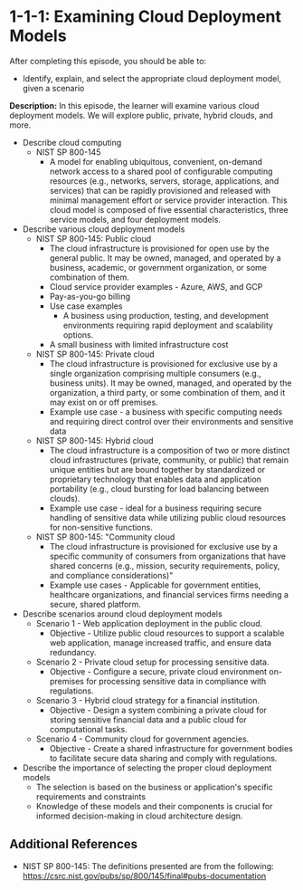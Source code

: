 # 1-1-1: Examining Cloud Deployment Models

After completing this episode, you should be able to:

+ Identify, explain, and select the appropriate cloud deployment model, given a scenario

**Description:** In this episode, the learner will examine various cloud deployment models. We will explore public, private, hybrid clouds, and more.

+ Describe cloud computing
  + NIST SP 800-145 
    + A model for enabling ubiquitous, convenient, on-demand network access to a shared pool of configurable computing resources (e.g., networks, servers, storage, applications, and services) that can be rapidly provisioned and released with minimal management effort or service provider interaction. This cloud model is composed of five essential characteristics, three service models, and four deployment models.
+ Describe various cloud deployment models
  + NIST SP 800-145: Public cloud
    + The cloud infrastructure is provisioned for open use by the general public. It may be 
    owned, managed, and operated by a business, academic, or government organization, or some combination of them.
    + Cloud service provider examples - Azure, AWS, and GCP
    + Pay-as-you-go billing
    + Use case examples
      + A business using production, testing, and development environments requiring rapid deployment and scalability options.
     + A small business with limited infrastructure cost
  + NIST SP 800-145: Private cloud
    + The cloud infrastructure is provisioned for exclusive use by a single organization comprising multiple consumers \(e.g., business units\). It may be owned, managed, and operated by the organization, a third party, or some combination of them, and it may exist on or off premises.
    + Example use case - a business with specific computing needs and requiring direct control over their environments and sensitive data
  + NIST SP 800-145: Hybrid cloud
    + The cloud infrastructure is a composition of two or more distinct cloud infrastructures (private, community, or public) that remain unique entities but are bound together by standardized or proprietary technology that enables data and application portability \(e.g., cloud bursting for load balancing between clouds\).
    + Example use case - ideal for a business requiring secure handling of sensitive data while utilizing public cloud resources for non-sensitive functions.
  + NIST SP 800-145: "Community cloud
    + The cloud infrastructure is provisioned for exclusive use by a specific community of consumers from organizations that have shared concerns \(e.g., mission, security requirements, policy, and compliance considerations\)"
    + Example use cases - Applicable for government entities, healthcare organizations, and financial services firms needing a secure, shared platform.
+ Describe scenarios around cloud deployment models 
  + Scenario 1 - Web application deployment in the public cloud.
    + Objective - Utilize public cloud resources to support a scalable web application, manage increased traffic, and ensure data redundancy.
  + Scenario 2 - Private cloud setup for processing sensitive data.
    + Objective - Configure a secure, private cloud environment on-premises for processing sensitive data in compliance with regulations.
  + Scenario 3 - Hybrid cloud strategy for a financial institution.
    + Objective - Design a system combining a private cloud for storing sensitive financial data and a public cloud for computational tasks.
  + Scenario 4 - Community cloud for government agencies.
    + Objective - Create a shared infrastructure for government bodies to facilitate secure data sharing and comply with regulations.
+ Describe the importance of selecting the proper cloud deployment models
  + The selection is based on the business or application's specific requirements and constraints
  + Knowledge of these models and their components is crucial for informed decision-making in cloud architecture design.


## Additional References

+ NIST SP 800-145: The definitions presented are from the following: https://csrc.nist.gov/pubs/sp/800/145/final#pubs-documentation